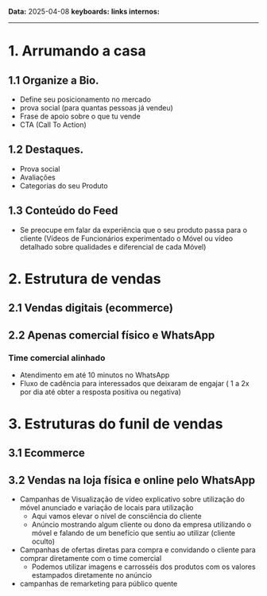 
**Data:** 2025-04-08
**keyboards:** 
**links internos:** 
___

# 1. Arrumando a casa

##  1.1 Organize a Bio.

- Define seu posicionamento no mercado
- prova social (para quantas pessoas já vendeu)
- Frase de apoio sobre o que tu vende
- CTA (Call To Action)

## 1.2 Destaques.

- Prova social
- Avaliações 
- Categorias do seu Produto

## 1.3 Conteúdo do Feed
 
 - Se preocupe em falar da experiência que o seu produto passa para o cliente (Vídeos de Funcionários experimentado o Móvel ou vídeo detalhado sobre qualidades e diferencial de cada Móvel)


# 2. Estrutura de vendas


## 2.1 Vendas digitais (ecommerce) 


## 2.2 Apenas comercial físico e WhatsApp


### Time comercial alinhado

- Atendimento em até 10 minutos no WhatsApp
- Fluxo de cadência para interessados que deixaram de engajar ( 1 a 2x por dia até obter a resposta positiva ou negativa)


# 3. Estruturas do funil de vendas

## 3.1 Ecommerce

## 3.2 Vendas na loja física e online pelo WhatsApp

- Campanhas de Visualização de vídeo explicativo sobre utilização do móvel anunciado e variação de locais para utilização
	- Aqui vamos elevar o nível de consciência do cliente
	- Anúncio mostrando algum cliente ou dono da empresa utilizando o móvel e falando de um benefício que sentiu ao utilizar (cliente oculto)
- Campanhas de ofertas diretas para compra e convidando o cliente para comprar diretamente com o time comercial
	- Podemos utilizar imagens e carrosséis dos produtos com os valores estampados diretamente no anúncio 
- campanhas de remarketing para público quente  



